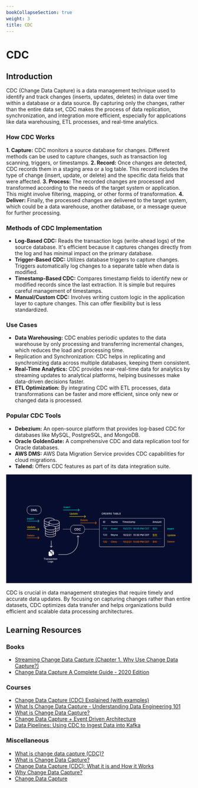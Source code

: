 ```yaml
---
bookCollapseSection: true
weight: 3
title: CDC
---
```


# CDC

## Introduction

CDC (Change Data Capture) is a data management technique used to identify and track changes (inserts, updates, deletes) in data over time within a database or a data source. By capturing only the changes, rather than the entire data set, CDC makes the process of data replication, synchronization, and integration more efficient, especially for applications like data warehousing, ETL processes, and real-time analytics.

### How CDC Works
**1. Capture:** CDC monitors a source database for changes. Different methods can be used to capture changes, such as transaction log scanning, triggers, or timestamps.
**2. Record:** Once changes are detected, CDC records them in a staging area or a log table. This record includes the type of change (insert, update, or delete) and the specific data fields that were affected.
**3. Process:** The recorded changes are processed and transformed according to the needs of the target system or application. This might involve filtering, mapping, or other forms of transformation.
**4. Deliver:** Finally, the processed changes are delivered to the target system, which could be a data warehouse, another database, or a message queue for further processing.

### Methods of CDC Implementation
- **Log-Based CDC:** Reads the transaction logs (write-ahead logs) of the source database. It's efficient because it captures changes directly from the log and has minimal impact on the primary database.
- **Trigger-Based CDC:** Utilizes database triggers to capture changes. Triggers automatically log changes to a separate table when data is modified.
- **Timestamp-Based CDC:** Compares timestamp fields to identify new or modified records since the last extraction. It is simple but requires careful management of timestamps.
- **Manual/Custom CDC:** Involves writing custom logic in the application layer to capture changes. This can offer flexibility but is less standardized.
  
### Use Cases
- **Data Warehousing:** CDC enables periodic updates to the data warehouse by only processing and transferring incremental changes, which reduces the load and processing time.
- Replication and Synchronization: CDC helps in replicating and synchronizing data across multiple databases, keeping them consistent.
- **Real-Time Analytics:** CDC provides near-real-time data for analytics by streaming updates to analytical platforms, helping businesses make data-driven decisions faster.
- **ETL Optimization:** By integrating CDC with ETL processes, data transformations can be faster and more efficient, since only new or changed data is processed.

### Popular CDC Tools
- **Debezium:** An open-source platform that provides log-based CDC for databases like MySQL, PostgreSQL, and MongoDB.
- **Oracle GoldenGate:** A comprehensive CDC and data replication tool for Oracle databases.
- **AWS DMS:** AWS Data Migration Service provides CDC capabilities for cloud migrations.
- **Talend:** Offers CDC features as part of its data integration suite.

![CDC (Change Data Capture)](cdc.png)

CDC is crucial in data management strategies that require timely and accurate data updates. By focusing on capturing changes rather than entire datasets, CDC optimizes data transfer and helps organizations build efficient and scalable data processing architectures.


## Learning Resources

### Books
- [Streaming Change Data Capture (Chapter 1. Why Use Change Data Capture?)](https://www.oreilly.com/library/view/streaming-change-data/9781492032526/)
- [Change Data Capture A Complete Guide - 2020 Edition](https://www.amazon.com/Change-Data-Capture-Complete-Guide/dp/1867403692)

### Courses
- [Change Data Capture (CDC) Explained (with examples)](https://www.youtube.com/watch?v=5KN_feUhtTM)
- [What Is Change Data Capture - Understanding Data Engineering 101](https://www.youtube.com/watch?v=hNJCxF3IWC4)
- [What is Change Data Capture?](https://www.youtube.com/watch?v=1PuP-z1T-Cs)
- [Change Data Capture + Event Driven Architecture](https://www.youtube.com/watch?v=ARWNnnDGPag)
- [Data Pipelines: Using CDC to Ingest Data into Kafka](https://www.youtube.com/watch?v=T6PAcWtoHTo)

### Miscellaneous
- [What is change data capture (CDC)?](https://www.redhat.com/en/topics/integration/what-is-change-data-capture)
- [What is Change Data Capture?](https://medium.com/@andrew.macconnell/using-change-data-capture-9548ff7b41e3)
- [Change Data Capture (CDC): What it is and How it Works](https://www.striim.com/blog/change-data-capture-cdc-what-it-is-and-how-it-works/)
- [Why Change Data Capture?](https://www.confluent.io/learn/change-data-capture/)
- [Change Data Capture](https://www.qlik.com/us/change-data-capture/cdc-change-data-capture)